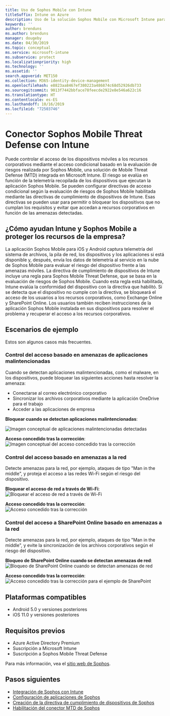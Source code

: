 ```yaml
---
title: Uso de Sophos Mobile con Intune
titleSuffix: Intune on Azure
description: Uso de la solución Sophos Mobile con Microsoft Intune para controlar el acceso de los dispositivos móviles a los recursos corporativos.
keywords: ''
author: brenduns
ms.author: brenduns
manager: dougeby
ms.date: 04/30/2019
ms.topic: conceptual
ms.service: microsoft-intune
ms.subservice: protect
ms.localizationpriority: high
ms.technology: ''
ms.assetid: ''
search.appverid: MET150
ms.collection: M365-identity-device-management
ms.openlocfilehash: e8823aa8467ef380223a486874c68d52926db733
ms.sourcegitcommit: 9013f7442bbface78feecde2922e8e546a622c16
ms.translationtype: HT
ms.contentlocale: es-ES
ms.lasthandoff: 10/16/2019
ms.locfileid: "72503746"
---
```

# <a name="sophos-mobile-threat-defense-connector-with-intune"></a>Conector Sophos Mobile Threat Defense con Intune
Puede controlar el acceso de los dispositivos móviles a los recursos corporativos mediante el acceso condicional basado en la evaluación de riesgos realizada por Sophos Mobile, una solución de Mobile Threat Defense (MTD) integrada en Microsoft Intune. El riesgo se evalúa en función de la telemetría recopilada de los dispositivos que ejecutan la aplicación Sophos Mobile.
Se pueden configurar directivas de acceso condicional según la evaluación de riesgos de Sophos Mobile habilitada mediante las directivas de cumplimiento de dispositivos de Intune. Esas directivas se pueden usar para permitir o bloquear los dispositivos que no cumplan los requisitos y evitar que accedan a recursos corporativos en función de las amenazas detectadas.

## <a name="how-do-intune-and-sophos-mobile-help-protect-your-company-resources"></a>¿Cómo ayudan Intune y Sophos Mobile a proteger los recursos de la empresa?
La aplicación Sophos Mobile para iOS y Android captura telemetría del sistema de archivos, la pila de red, los dispositivos y los aplicaciones si está disponible y, después, envía los datos de telemetría al servicio en la nube de Sophos Mobile para evaluar el riesgo del dispositivo frente a las amenazas móviles.
La directiva de cumplimiento de dispositivos de Intune incluye una regla para Sophos Mobile Threat Defense, que se basa en la evaluación de riesgos de Sophos Mobile. Cuando esta regla está habilitada, Intune evalúa la conformidad del dispositivo con la directiva que habilitó. Si se detecta que el dispositivo no cumple con la directiva, se bloqueará el acceso de los usuarios a los recursos corporativos, como Exchange Online y SharePoint Online. Los usuarios también reciben instrucciones de la aplicación Sophos Mobile instalada en sus dispositivos para resolver el problema y recuperar el acceso a los recursos corporativos.  

## <a name="sample-scenarios"></a>Escenarios de ejemplo
Estos son algunos casos más frecuentes.  
### <a name="control-access-based-on-threats-from-malicious-apps"></a>Control del acceso basado en amenazas de aplicaciones malintencionadas
Cuando se detectan aplicaciones malintencionadas, como el malware, en los dispositivos, puede bloquear las siguientes acciones hasta resolver la amenaza:
- Conectarse al correo electrónico corporativo
- Sincronizar los archivos corporativos mediante la aplicación OneDrive para el trabajo
- Acceder a las aplicaciones de empresa

**Bloquear cuando se detectan aplicaciones malintencionadas**:
 
![Imagen conceptual de aplicaciones malintencionadas detectadas](./media/sophos-mtd-connector/sophos_malicious_apps_blocked.png)  

**Acceso concedido tras la corrección**:  
![Imagen conceptual del acceso concedido tras la corrección](./media/sophos-mtd-connector/sophos_malicious_apps_unblocked.png)

### <a name="control-access-based-on-threat-to-network"></a>Control del acceso basado en amenazas a la red  
Detecte amenazas para la red, por ejemplo, ataques de tipo "Man in the middle", y proteja el acceso a las redes Wi-Fi según el riesgo del dispositivo.  

**Bloquear el acceso de red a través de Wi-Fi**:  
![Bloquear el acceso de red a través de Wi-Fi](./media/sophos-mtd-connector/sophos_network_wifi_blocked.png)

**Acceso concedido tras la corrección**:   
![Acceso concedido tras la corrección](./media/sophos-mtd-connector/sophos_network_wifi_unblocked.png)  

### <a name="control-access-to-sharepoint-online-based-on-threat-to-network"></a>Control del acceso a SharePoint Online basado en amenazas a la red  
Detecte amenazas para la red, por ejemplo, ataques de tipo "Man in the middle", y evite la sincronización de los archivos corporativos según el riesgo del dispositivo.  

**Bloqueo de SharePoint Online cuando se detectan amenazas de red**:   
![Bloqueo de SharePoint Online cuando se detectan amenazas de red](./media/sophos-mtd-connector/sophos_network_spo_blocked.png)  

**Acceso concedido tras la corrección**:  
![Acceso concedido tras la corrección para el ejemplo de SharePoint](./media/sophos-mtd-connector/sophos_network_spo_unblocked.png)  

## <a name="supported-platforms"></a>Plataformas compatibles  
- Android 5.0 y versiones posteriores
- iOS 11.0 y versiones posteriores

## <a name="prerequisites"></a>Requisitos previos  
- Azure Active Directory Premium
- Suscripción a Microsoft Intune 
- Suscripción a Sophos Mobile Threat Defense

Para más información, vea el [sitio web de Sophos](https://www.sophos.com/products/mobile-control).  

## <a name="next-steps"></a>Pasos siguientes  
- [Integración de Sophos con Intune](sophos-mtd-connector-integration.md)
- [Configuración de aplicaciones de Sophos](mtd-apps-ios-app-configuration-policy-add-assign.md)
- [Creación de la directiva de cumplimiento de dispositivos de Sophos](mtd-device-compliance-policy-create.md)
- [Habilitación del conector MTD de Sophos](mtd-connector-enable.md)
